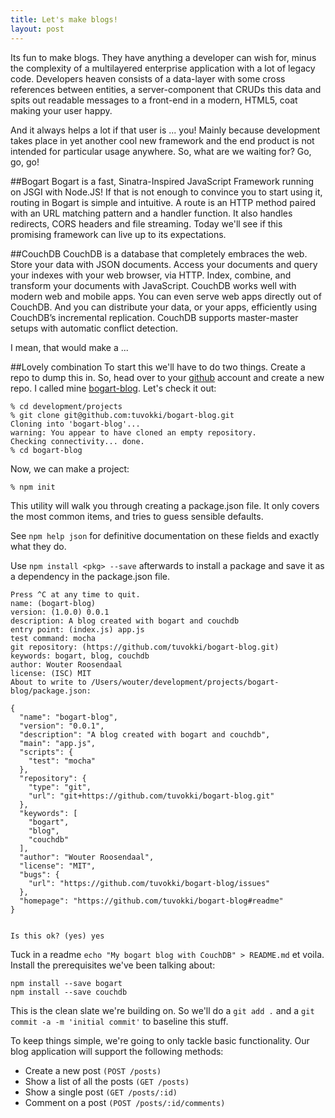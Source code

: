 ```yaml
---
title: Let's make blogs!
layout: post
---
```

Its fun to make blogs. They have anything a developer can wish for, minus the complexity of a multilayered enterprise application with a lot of legacy code. Developers heaven consists of a data-layer with some cross references between entities, a server-component that CRUDs this data and spits out readable messages to a front-end in a modern, HTML5, coat making your user happy.

And it always helps a lot if that user is ... you! Mainly because development takes place in yet another cool new framework and the end product is not intended for particular usage anywhere. So, what are we waiting for? Go, go, go!

##Bogart
Bogart is a fast, Sinatra-Inspired JavaScript Framework running on JSGI with Node.JS! If that is not enough to convince you to start using it, routing in Bogart is simple and intuitive. A route is an HTTP method paired with an URL matching pattern and a handler function. It also handles redirects, CORS headers and file streaming. Today we'll see if this promising framework can live up to its expectations.

##CouchDB
CouchDB is a database that completely embraces the web. Store your data with JSON documents. Access your documents and query your indexes with your web browser, via HTTP. Index, combine, and transform your documents with JavaScript. CouchDB works well with modern web and mobile apps. You can even serve web apps directly out of CouchDB. And you can distribute your data, or your apps, efficiently using CouchDB’s incremental replication. CouchDB supports master-master setups with automatic conflict detection.

I mean, that would make a ...

##Lovely combination
To start this we'll have to do two things. Create a repo to dump this in. So, head over to your [github](https://github.com) account and create a new repo. I called mine [bogart-blog](https://github.com/tuvokki/bogart-blog). Let's check it out:

    % cd development/projects                                                                                                                               % git clone git@github.com:tuvokki/bogart-blog.git
    Cloning into 'bogart-blog'...
    warning: You appear to have cloned an empty repository.
    Checking connectivity... done.
    % cd bogart-blog 

Now, we can make a project:

    % npm init
This utility will walk you through creating a package.json file.
It only covers the most common items, and tries to guess sensible defaults.

See `npm help json` for definitive documentation on these fields
and exactly what they do.

Use `npm install <pkg> --save` afterwards to install a package and
save it as a dependency in the package.json file.


    Press ^C at any time to quit.
    name: (bogart-blog) 
    version: (1.0.0) 0.0.1
    description: A blog created with bogart and couchdb
    entry point: (index.js) app.js
    test command: mocha
    git repository: (https://github.com/tuvokki/bogart-blog.git) 
    keywords: bogart, blog, couchdb
    author: Wouter Roosendaal
    license: (ISC) MIT
    About to write to /Users/wouter/development/projects/bogart-blog/package.json:
    
    {
      "name": "bogart-blog",
      "version": "0.0.1",
      "description": "A blog created with bogart and couchdb",
      "main": "app.js",
      "scripts": {
        "test": "mocha"
      },
      "repository": {
        "type": "git",
        "url": "git+https://github.com/tuvokki/bogart-blog.git"
      },
      "keywords": [
        "bogart",
        "blog",
        "couchdb"
      ],
      "author": "Wouter Roosendaal",
      "license": "MIT",
      "bugs": {
        "url": "https://github.com/tuvokki/bogart-blog/issues"
      },
      "homepage": "https://github.com/tuvokki/bogart-blog#readme"
    }
    
    
    Is this ok? (yes) yes
Tuck in a readme `echo "My bogart blog with CouchDB" > README.md` et voila. 
Install the prerequisites we've been talking about:

    npm install --save bogart
    npm install --save couchdb

This is the clean slate we're building on. So we'll do a `git add .` and a `git commit -a -m 'initial commit'` to baseline this stuff.

To keep things simple, we're going to only tackle basic functionality. Our blog application will support the following methods:

 - Create a new post `(POST /posts)`
 - Show a list of all the posts `(GET
   /posts)`
 - Show a single post `(GET /posts/:id)`
 - Comment on a post `(POST
   /posts/:id/comments)`
   
   